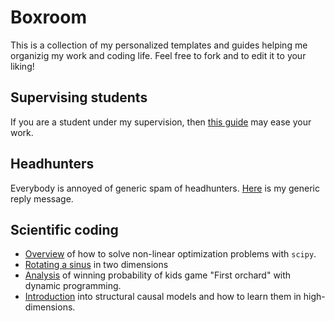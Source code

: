 # Boxroom

This is a collection of my personalized templates and guides helping
me organizig my work and coding life. Feel free to fork and to edit it
to your liking!

## Supervising students
If you are a student under my supervision, then [this
guide](./guides/students.md) may ease your work.

## Headhunters
Everybody is annoyed of generic spam of headhunters.
[Here](./templates/headhunters.md) is my generic reply message.

## Scientific coding

* [Overview](./notebooks/non_linear_optimization.ipynb) of how to solve non-linear optimization problems with `scipy`.
* [Rotating a sinus](./notebooks/rotating_sinus.ipynb) in two dimensions
* [Analysis](./notebooks/first_orchard_and_dynamic_programming.ipynb) of winning probability of kids game "First orchard" with dynamic programming.
* [Introduction](./notebooks/learning_large_structural_causal_models.ipynb) into structural causal models and how to learn them in high-dimensions.
